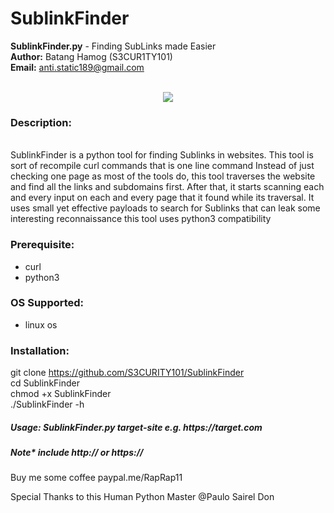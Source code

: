 # SublinkFinder

<b>SublinkFinder.py</b> - Finding SubLinks made Easier <br>
<b>Author:</b> Batang Hamog (S3CUR1TY101)<br>
<b>Email:</b> anti.static189@gmail.com<br>
<br>

<center><img src="http://4.bp.blogspot.com/-kWoM3ob8r0k/U7xyrWKOIfI/AAAAAAAAAVk/WbS6y4e9ERg/s1600/187-02-beggar-in-manila-300x225.jpg"></center>


<h3>Description:</h3><br> SublinkFinder is a python tool for finding Sublinks
in websites. This tool is sort of recompile curl commands that is one line command
Instead of just checking one page as most of the tools do, this tool
traverses the website and find all the links and subdomains first.
After that, it starts scanning each and every input on each and every
page that it found while its traversal. It uses small yet effective
payloads to search for Sublinks that can leak some interesting reconnaissance
this tool uses python3 compatibility

<h3>Prerequisite:</h3>

<ul>
  <li> curl </li>
  <li> python3 </li>

</ul>

<h3>OS Supported:</h3>

<ul>
  <li> linux os </li>

</ul>
<h3>Installation:</h3>

git clone https://github.com/S3CURITY101/SublinkFinder<br>
cd SublinkFinder<br>
chmod +x SublinkFinder<br>
./SublinkFinder -h

<h5>Usage: SublinkFinder.py target-site e.g. https://target.com</h5> 

<h5>Note* include http:// or https:// </h5> 



Buy me some coffee
paypal.me/RapRap11


Special Thanks to this Human Python Master @Paulo Sairel Don 


